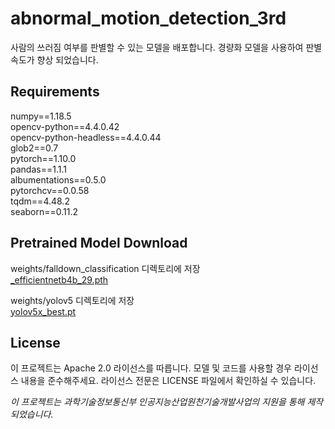 # abnormal_motion_detection_3rd
사람의 쓰러짐 여부를 판별할 수 있는 모델을 배포합니다.
경량화 모델을 사용하여 판별 속도가 향상 되었습니다.

## Requirements
numpy==1.18.5   
opencv-python==4.4.0.42   
opencv-python-headless==4.4.0.44   
glob2==0.7   
pytorch==1.10.0   
pandas==1.1.1   
albumentations==0.5.0   
pytorchcv==0.0.58   
tqdm==4.48.2   
seaborn==0.11.2
   
## Pretrained Model Download
weights/falldown_classification 디렉토리에 저장   
[_efficientnetb4b_29.pth](https://drive.google.com/file/d/1aAcbP8E-g2BHUmoHCVGydUVSCy4g3vh0/view?usp=sharing, "_efficientnetb4b_29.pth")   
     
weights/yolov5 디렉토리에 저장   
[yolov5x_best.pt](https://drive.google.com/file/d/1x_B1vepkkI4An_7ApexVxYQdaJWgcck0/view?usp=sharing, "yolov5x_best.pt")   
   
## License
이 프로젝트는 Apache 2.0 라이선스를 따릅니다. 모델 및 코드를 사용할 경우 라이선스 내용을 준수해주세요. 라이선스 전문은 LICENSE 파일에서 확인하실 수 있습니다.

*이 프로젝트는 과학기술정보통신부 인공지능산업원천기술개발사업의 지원을 통해 제작 되었습니다.*

